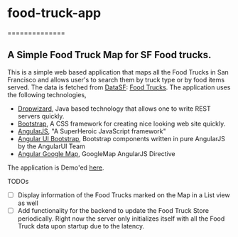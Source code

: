 # food-truck-app
==============

## A Simple Food Truck Map for SF Food trucks.
This is a simple web based application that maps all the Food Trucks in San Francisco and allows user's to search them by truck type or by food items served.
The data is fetched from [DataSF](http://www.datasf.org/): [Food
Trucks](https://data.sfgov.org/Permitting/Mobile-Food-Facility-Permit/rqzj-sfat).
The application uses the following technologies,
* [Dropwizard](http://dropwizard.io/), Java based technology that allows one to write REST servers quickly.
* [Bootstrap](http://getbootstrap.com/), A CSS framework for creating nice looking web site quickly.
* [AngularJS](https://angularjs.org/), "A SuperHeroic JavaScript framework"
* [Angular UI Bootstrap](http://angular-ui.github.io/bootstrap/), Bootstrap components written in pure AngularJS by the AngularUI Team
* [Angular Google Map](http://ngmap.github.io/), GoogleMap AngularJS Directive


The application is Demo'ed [here](https://fierce-escarpment-9671.herokuapp.com/foodtruckmap/app).

TODOs
- [ ] Display information of the Food Trucks marked on the Map in a List view as well
- [ ] Add functionality for the backend to update the Food Truck Store periodically. Right now the server only initializes itself with all the Food Truck data upon startup due to the latency.

